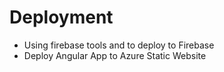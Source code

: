 # Deployment

- Using firebase tools and to deploy to Firebase
- Deploy Angular App to Azure Static Website